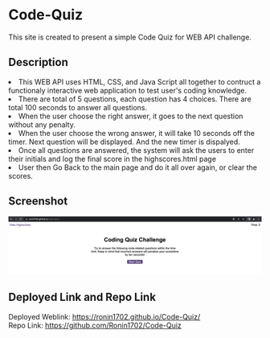 # Code-Quiz
This site is created to present a simple Code Quiz for  WEB API challenge.<br>

## Description
<li>This WEB API uses HTML, CSS, and Java Script all together to contruct a functionaly interactive web application to test user's coding knowledge.</li>
<li>There are total of 5 questions, each question has 4 choices. There are total 100 seconds to answer all questions.</li>
<li>When the user choose the right answer, it goes to the next question without any penalty.</li>
<li>When the user choose the wrong answer, it will take 10 seconds off the timer. Next question will be displayed. And the new timer is dispalyed. </li>
<li>Once all questions are answered, the system will ask the users to enter their initials and log the final score in the highscores.html page</li>
<li>User then Go Back to the main page and do it all over again, or clear the scores.</li>

## Screenshot 
![screenshot](./assets/Code-Quiz%20Screenshot.png)

## Deployed Link and Repo Link
Deployed Weblink: https://ronin1702.github.io/Code-Quiz/<br>
Repo Link: https://github.com/Ronin1702/Code-Quiz <br>



